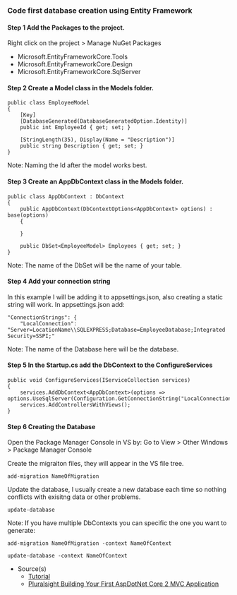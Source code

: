### Code first database creation using Entity Framework

#### Step 1 Add the Packages to the project.

Right click on the project > Manage NuGet Packages
- Microsoft.EntityFrameworkCore.Tools
- Microsoft.EntityFrameworkCore.Design
- Microsoft.EntityFrameworkCore.SqlServer

#### Step 2 Create a Model class in the Models folder.

```
public class EmployeeModel
{
    [Key]
    [DatabaseGenerated(DatabaseGeneratedOption.Identity)]
    public int EmployeeId { get; set; }

    [StringLength(35), Display(Name = "Description")]
    public string Description { get; set; }
}
```
Note: Naming the Id after the model works best.

#### Step 3 Create an AppDbContext class in the Models folder.

```
public class AppDbContext : DbContext
{
    public AppDbContext(DbContextOptions<AppDbContext> options) : base(options)
    {

    }

    public DbSet<EmployeeModel> Employees { get; set; }
}
```
Note: The name of the DbSet will be the name of your table.

#### Step 4 Add your connection string

In this example I will be adding it to appsettings.json, also creating a static string will work.
In appsettings.json add:
```
"ConnectionStrings": {
    "LocalConnection": "Server=LocationName\\SQLEXPRESS;Database=EmployeeDatabase;Integrated Security=SSPI;"
```
Note: The name of the Database here will be the database.

#### Step 5 In the Startup.cs add the DbContext to the ConfigureServices

```
public void ConfigureServices(IServiceCollection services)
{
    services.AddDbContext<AppDbContext>(options => options.UseSqlServer(Configuration.GetConnectionString("LocalConnection")));
    services.AddControllersWithViews();
}
```

#### Step 6 Creating the Database

Open the Package Manager Console in VS by:
Go to View > Other Windows > Package Manager Console

Create the migraiton files, they will appear in the VS file tree.

`add-migration NameOfMigration`

Update the database, I usually create a new database each time so nothing conflicts with exisitng data or other problems.

`update-database`

Note: If you have multiple DbContexts you can specific the one you want to generate:

`add-migration NameOfMigration -context NameOfContext`

`update-database -context NameOfContext`


- Source(s)
  - [Tutorial](https://entityframeworkcore.com/approach-code-first)
  - [Pluralsight Building Your First AspDotNet Core 2 MVC Application](https://app.pluralsight.com/library/courses/building-first-aspdotnet-core-2-mvc-application/table-of-contents)
